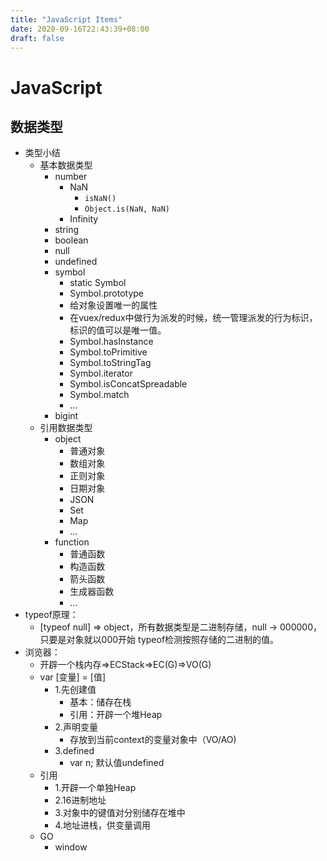 ```yaml
---
title: "JavaScript Items"
date: 2020-09-16T22:43:39+08:00
draft: false
---
```

# JavaScript

##  数据类型
+ 类型小结
  - 基本数据类型
     + number
        - NaN
          * `isNaN()`
          * `Object.is(NaN, NaN)`
        - Infinity
    + string
    + boolean
    + null
    + undefined
    + symbol
        - static Symbol
        - Symbol.prototype
        - 给对象设置唯一的属性
        - 在vuex/redux中做行为派发的时候，统一管理派发的行为标识，标识的值可以是唯一值。
        - Symbol.hasInstance
        - Symbol.toPrimitive
        - Symbol.toStringTag
        - Symbol.iterator
        - Symbol.isConcatSpreadable
        - Symbol.match
        - ...
    + bigint
  - 引用数据类型
    + object
        - 普通对象
        - 数组对象
        - 正则对象
        - 日期对象
        - JSON
        - Set
        - Map
        - ...
    + function
        - 普通函数
        - 构造函数
        - 箭头函数
        - 生成器函数
        - ...
+ typeof原理：
  - [typeof null] => object，所有数据类型是二进制存储，null -> 000000，只要是对象就以000开始 typeof检测按照存储的二进制的值。
+ 浏览器：
  - 开辟一个栈内存=>ECStack=>EC(G)=>VO(G)
  - var [变量] = [值]
     * 1.先创建值
         + 基本：储存在栈
         + 引用：开辟一个堆Heap
     * 2.声明变量
         + 存放到当前context的变量对象中（VO/AO)
     * 3.defined
         + var n; 默认值undefined
  - 引用
     * 1.开辟一个单独Heap
     * 2.16进制地址
     * 3.对象中的键值对分别储存在堆中
     * 4.地址进栈，供变量调用
  - GO
     * window
